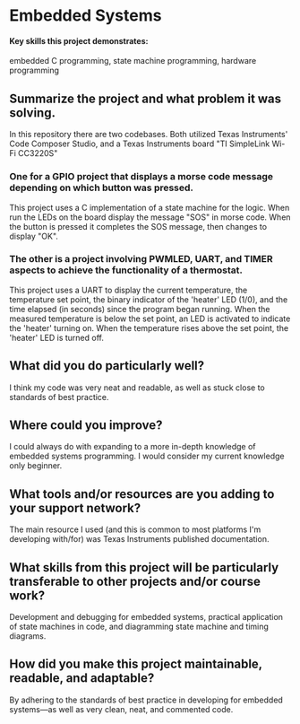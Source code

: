 # Embedded Systems
#### Key skills this project demonstrates:
embedded C programming, state machine programming, hardware programming

## Summarize the project and what problem it was solving.
In this repository there are two codebases. Both utilized Texas Instruments' Code Composer Studio, and a Texas Instruments board "TI SimpleLink Wi-Fi CC3220S"

### One for a GPIO project that displays a morse code message depending on which button was pressed.
This project uses a C implementation of a state machine for the logic. When run the LEDs on the board display the message "SOS" in morse code. When the button is pressed it completes the SOS message, then changes to display "OK". 

### The other is a project involving PWMLED, UART, and TIMER aspects to achieve the functionality of a thermostat. 
This project uses a UART to display the current temperature, the temperature set point, the binary indicator of the 'heater' LED (1/0), and the time elapsed (in seconds) since the program began running. When the measured temperature is below the set point, an LED is activated to indicate the 'heater' turning on. When the temperature rises above the set point, the 'heater' LED is turned off.

## What did you do particularly well?
I think my code was very neat and readable, as well as stuck close to standards of best practice.

## Where could you improve?
I could always do with expanding to a more in-depth knowledge of embedded systems programming. I would consider my current knowledge only beginner.

## What tools and/or resources are you adding to your support network?
The main resource I used (and this is common to most platforms I'm developing with/for) was Texas Instruments published documentation. 

## What skills from this project will be particularly transferable to other projects and/or course work?
Development and debugging for embedded systems, practical application of state machines in code, and diagramming state machine and timing diagrams. 

## How did you make this project maintainable, readable, and adaptable?
By adhering to the standards of best practice in developing for embedded systems—as well as very clean, neat, and commented code.
